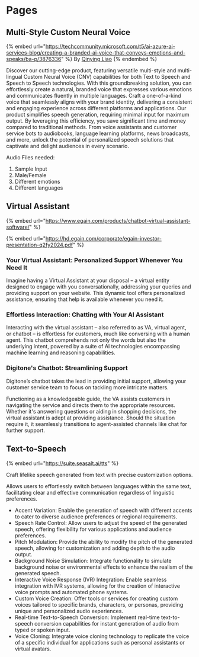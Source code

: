 # Pages



## Multi-Style Custom Neural Voice

{% embed url="https://techcommunity.microsoft.com/t5/ai-azure-ai-services-blog/creating-a-branded-ai-voice-that-conveys-emotions-and-speaks/ba-p/3876336" %}
By [Qinying Liao](https://techcommunity.microsoft.com/t5/user/viewprofilepage/user-id/175688)
{% endembed %}

Discover our cutting-edge product, featuring versatile multi-style and multi-lingual Custom Neural Voice (CNV) capabilities for both Text to Speech and Speech to Speech technologies. With this groundbreaking solution, you can effortlessly create a natural, branded voice that expresses various emotions and communicates fluently in multiple languages. Craft a one-of-a-kind voice that seamlessly aligns with your brand identity, delivering a consistent and engaging experience across different platforms and applications. Our product simplifies speech generation, requiring minimal input for maximum output. By leveraging this efficiency, you save significant time and money compared to traditional methods. From voice assistants and customer service bots to audiobooks, language learning platforms, news broadcasts, and more, unlock the potential of personalized speech solutions that captivate and delight audiences in every scenario.

Audio Files needed:

1. Sample Input
2. Male/Female
3. Different emotions
4. Different languages

## Virtual Assistant

{% embed url="https://www.egain.com/products/chatbot-virtual-assistant-software/" %}

{% embed url="https://hd.egain.com/corporate/egain-investor-presentation-q2fy2024.pdf" %}

### Your Virtual Assistant: Personalized Support Whenever You Need It

Imagine having a Virtual Assistant at your disposal – a virtual entity designed to engage with you conversationally, addressing your queries and providing support on your website. This dynamic tool offers personalized assistance, ensuring that help is available whenever you need it.

### Effortless Interaction: Chatting with Your AI Assistant

Interacting with the virtual assistant – also referred to as VA, virtual agent, or chatbot – is effortless for customers, much like conversing with a human agent. This chatbot comprehends not only the words but also the underlying intent, powered by a suite of AI technologies encompassing machine learning and reasoning capabilities.

### Digitone's Chatbot: Streamlining Support

Digitone’s chatbot takes the lead in providing initial support, allowing your customer service team to focus on tackling more intricate matters.

Functioning as a knowledgeable guide, the VA assists customers in navigating the service and directs them to the appropriate resources. Whether it's answering questions or aiding in shopping decisions, the virtual assistant is adept at providing assistance. Should the situation require it, it seamlessly transitions to agent-assisted channels like chat for further support.

## Text-to-Speech

{% embed url="https://suite.seasalt.ai/tts" %}

Craft lifelike speech generated from text with precise customization options.

Allows users to effortlessly switch between languages within the same text, facilitating clear and effective communication regardless of linguistic preferences.&#x20;

* Accent Variation: Enable the generation of speech with different accents to cater to diverse audience preferences or regional requirements.
* Speech Rate Control: Allow users to adjust the speed of the generated speech, offering flexibility for various applications and audience preferences.
* Pitch Modulation: Provide the ability to modify the pitch of the generated speech, allowing for customization and adding depth to the audio output.
* Background Noise Simulation: Integrate functionality to simulate background noise or environmental effects to enhance the realism of the generated speech.
* Interactive Voice Response (IVR) Integration: Enable seamless integration with IVR systems, allowing for the creation of interactive voice prompts and automated phone systems.
* Custom Voice Creation: Offer tools or services for creating custom voices tailored to specific brands, characters, or personas, providing unique and personalized audio experiences.
* Real-time Text-to-Speech Conversion: Implement real-time text-to-speech conversion capabilities for instant generation of audio from typed or spoken input.
* Voice Cloning: Integrate voice cloning technology to replicate the voice of a specific individual for applications such as personal assistants or virtual avatars.
